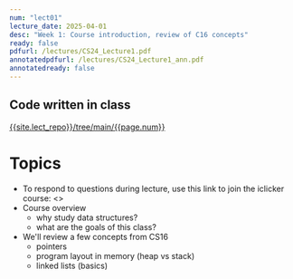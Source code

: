 ```yaml
---
num: "lect01"
lecture_date: 2025-04-01
desc: "Week 1: Course introduction, review of C16 concepts"
ready: false
pdfurl: /lectures/CS24_Lecture1.pdf
annotatedpdfurl: /lectures/CS24_Lecture1_ann.pdf
annotatedready: false
---
```


## Code written in class

[{{site.lect_repo}}/tree/main/{{page.num}}]({{site.lect_repo}}/tree/main/{{page.num}})

# Topics
* To respond to questions during lecture, use this link to join the iclicker course: <>
* Course overview 
	- why study data structures?
	- what are the goals of this class?
* We'll review a few concepts from CS16
	- pointers
	- program layout in memory (heap vs stack)
	- linked lists (basics)

